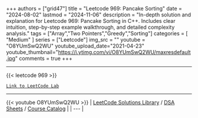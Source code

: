 
+++
authors = ["grid47"]
title = "Leetcode 969: Pancake Sorting"
date = "2024-08-02"
lastmod = "2024-11-06"
description = "In-depth solution and explanation for Leetcode 969: Pancake Sorting in C++. Includes clear intuition, step-by-step example walkthrough, and detailed complexity analysis."
tags = ["Array","Two Pointers","Greedy","Sorting"]
categories = [
    "Medium"
]
series = ["Leetcode"]
img_src = ""
youtube = "O8YUmSwQ2WU"
youtube_upload_date="2021-04-23"
youtube_thumbnail="https://i.ytimg.com/vi/O8YUmSwQ2WU/maxresdefault.jpg"
comments = true
+++



---
{{< leetcode 969 >}}

[`Link to LeetCode Lab`](https://leetcode.com/problems/pancake-sorting/description/)

---
{{< youtube O8YUmSwQ2WU >}}
| [LeetCode Solutions Library](https://grid47.xyz/leetcode/) / [DSA Sheets](https://grid47.xyz/sheets/) / [Course Catalog](https://grid47.xyz/courses/) |
| --- |
